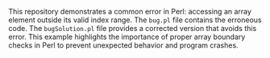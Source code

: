 This repository demonstrates a common error in Perl: accessing an array element outside its valid index range. The `bug.pl` file contains the erroneous code. The `bugSolution.pl` file provides a corrected version that avoids this error. This example highlights the importance of proper array boundary checks in Perl to prevent unexpected behavior and program crashes.